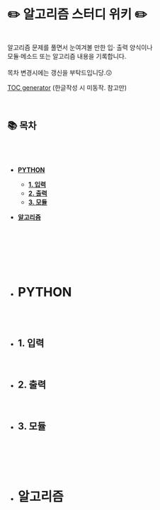 # ✏️ **알고리즘 스터디 위키** ✏️
<br/>
알고리즘 문제를 풀면서 눈여겨볼 만한 입·
출력 양식이나<br/>   
모듈·메소드 또는 알고리즘 내용을 기록합니다.<br/>
<br/>
목차 변경시에는 갱신을 부탁드입니당.😗<br/>

[TOC generator](https://ecotrust-canada.github.io/markdown-toc/) (한글작성 시 미동작. 참고만)


<br/>   

## **📚 목차**
#
<br/> 

- [**PYTHON**](#--python--)

  * [**1. 입력**](##--1-입력--)
  * [**2. 출력**](##--2-출력--)
  * [**3. 모듈**](##--3-모듈--)
- [**알고리즘**](#--알고리즘--)

<br/>
<br/>

#
<br/>

* # **PYTHON**
<br/>
<br/>

* ## **1. 입력**
<br/>

* ## **2. 출력**
<br/>

* ## **3. 모듈**
<br/>


<br/>
<br/>
<br/>

* # **알고리즘**
